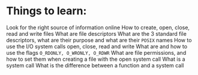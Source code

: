 # Things to learn:

Look for the right source of information online
How to create, open, close, read and write files
What are file descriptors
What are the 3 standard file descriptors, what are their purpose and what are their ```POSIX``` names
How to use the I/O system calls open, close, read and write
What are and how to use the flags ```O_RDONLY, O_WRONLY, O_RDWR```
What are file permissions, and how to set them when creating a file with the open system call
What is a system call
What is the difference between a function and a system call
